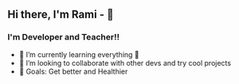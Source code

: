 ## Hi there, I'm Rami - 👋

### I'm Developer and Teacher!!

- 🌱 I’m currently learning everything 🤣
- 👯 I’m looking to collaborate with other devs and try cool projects
- 🥅 Goals: Get better and Healthier
